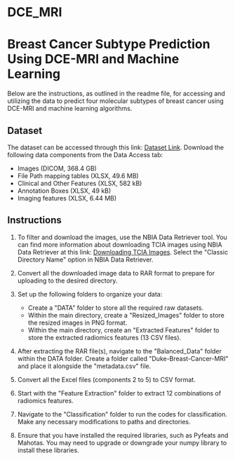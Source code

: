 # DCE_MRI
# Breast Cancer Subtype Prediction Using DCE-MRI and Machine Learning

Below are the instructions, as outlined in the readme file, for accessing and utilizing the data to predict four molecular subtypes of breast cancer using DCE-MRI and machine learning algorithms.

## Dataset

The dataset can be accessed through this link: [Dataset Link](https://wiki.cancerimagingarchive.net/pages/viewpage.action?pageId=70226903). Download the following data components from the Data Access tab:

- Images (DICOM, 368.4 GB)
- File Path mapping tables (XLSX, 49.6 MB)
- Clinical and Other Features (XLSX, 582 kB)
- Annotation Boxes (XLSX, 49 kB)
- Imaging features (XLSX, 6.44 MB)

## Instructions

1. To filter and download the images, use the NBIA Data Retriever tool. You can find more information about downloading TCIA images using NBIA Data Retriever at this link: [Downloading TCIA Images](https://wiki.cancerimagingarchive.net/display/NBIA/Downloading+TCIA+Images). Select the "Classic Directory Name" option in NBIA Data Retriever.

2. Convert all the downloaded image data to RAR format to prepare for uploading to the desired directory.

3. Set up the following folders to organize your data:

   - Create a "DATA" folder to store all the required raw datasets.
   - Within the main directory, create a "Resized_Images" folder to store the resized images in PNG format.
   - Within the main directory, create an "Extracted Features" folder to store the extracted radiomics features (13 CSV files).
  
4. After extracting the RAR file(s), navigate to the "Balanced_Data" folder within the DATA folder. Create a folder called "Duke-Breast-Cancer-MRI" and place it alongside the "metadata.csv" file.

5. Convert all the Excel files (components 2 to 5) to CSV format.

6. Start with the "Feature Extraction" folder to extract 12 combinations of radiomics features.

7. Navigate to the "Classification" folder to run the codes for classification. Make any necessary modifications to paths and directories.

8. Ensure that you have installed the required libraries, such as Pyfeats and Mahotas. You may need to upgrade or downgrade your numpy library to install these libraries.
